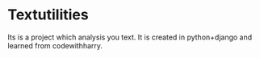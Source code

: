 # Textutilities
Its is a project which analysis you text. It is created in python+django and learned from codewithharry.
